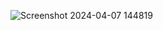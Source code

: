 ![Screenshot 2024-04-07 144819](https://github.com/user-attachments/assets/7bf32fe1-a6b3-4188-a2bb-023938f75cb8)
